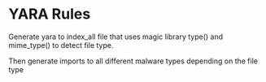 # YARA Rules

Generate yara to index_all file that uses magic library type() and mime_type() to detect file type.

Then generate imports to all different malware types depending on the file type
